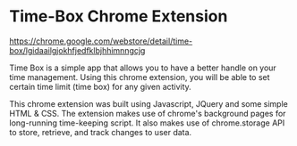 # Time-Box Chrome Extension

https://chrome.google.com/webstore/detail/time-box/lgidaailgjokhfjedfklbjhhimnngcjg

Time Box is a simple app that allows you to have a better handle on your time management. Using this chrome extension, you will be able to set certain time limit (time box) for any given activity.

This chrome extension was built using Javascript, JQuery and some simple HTML & CSS. The extension makes use of chrome's background pages for long-running time-keeping script. It also makes use of chrome.storage API to store, retrieve, and track changes to user data.
